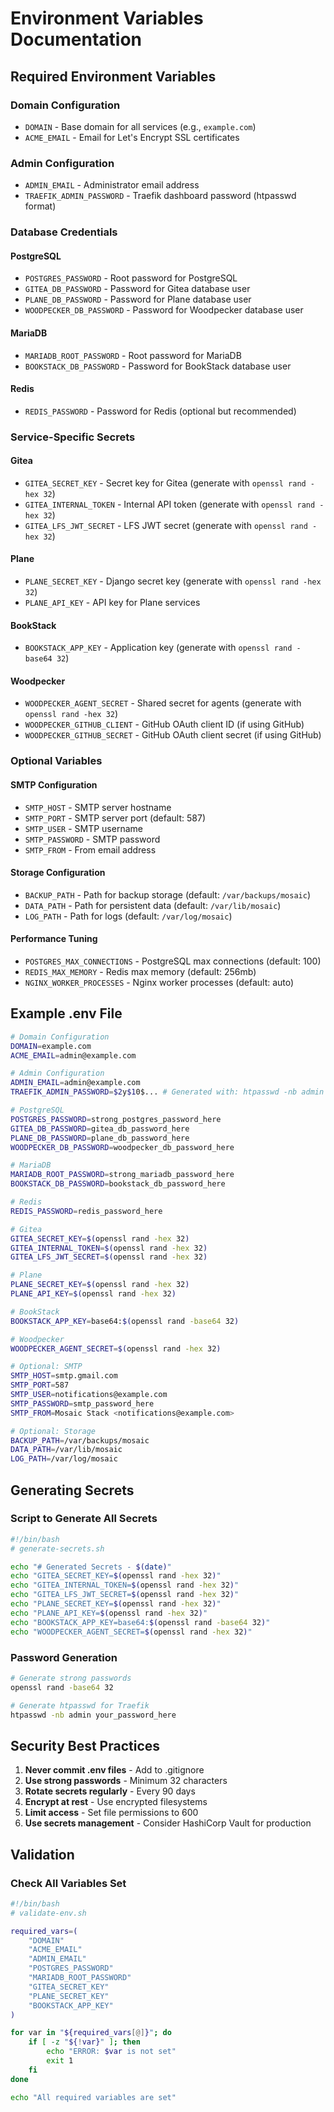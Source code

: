 # Environment Variables Documentation

## Required Environment Variables

### Domain Configuration
- `DOMAIN` - Base domain for all services (e.g., `example.com`)
- `ACME_EMAIL` - Email for Let's Encrypt SSL certificates

### Admin Configuration
- `ADMIN_EMAIL` - Administrator email address
- `TRAEFIK_ADMIN_PASSWORD` - Traefik dashboard password (htpasswd format)

### Database Credentials

#### PostgreSQL
- `POSTGRES_PASSWORD` - Root password for PostgreSQL
- `GITEA_DB_PASSWORD` - Password for Gitea database user
- `PLANE_DB_PASSWORD` - Password for Plane database user
- `WOODPECKER_DB_PASSWORD` - Password for Woodpecker database user

#### MariaDB
- `MARIADB_ROOT_PASSWORD` - Root password for MariaDB
- `BOOKSTACK_DB_PASSWORD` - Password for BookStack database user

#### Redis
- `REDIS_PASSWORD` - Password for Redis (optional but recommended)

### Service-Specific Secrets

#### Gitea
- `GITEA_SECRET_KEY` - Secret key for Gitea (generate with `openssl rand -hex 32`)
- `GITEA_INTERNAL_TOKEN` - Internal API token (generate with `openssl rand -hex 32`)
- `GITEA_LFS_JWT_SECRET` - LFS JWT secret (generate with `openssl rand -hex 32`)

#### Plane
- `PLANE_SECRET_KEY` - Django secret key (generate with `openssl rand -hex 32`)
- `PLANE_API_KEY` - API key for Plane services

#### BookStack
- `BOOKSTACK_APP_KEY` - Application key (generate with `openssl rand -base64 32`)

#### Woodpecker
- `WOODPECKER_AGENT_SECRET` - Shared secret for agents (generate with `openssl rand -hex 32`)
- `WOODPECKER_GITHUB_CLIENT` - GitHub OAuth client ID (if using GitHub)
- `WOODPECKER_GITHUB_SECRET` - GitHub OAuth client secret (if using GitHub)

### Optional Variables

#### SMTP Configuration
- `SMTP_HOST` - SMTP server hostname
- `SMTP_PORT` - SMTP server port (default: 587)
- `SMTP_USER` - SMTP username
- `SMTP_PASSWORD` - SMTP password
- `SMTP_FROM` - From email address

#### Storage Configuration
- `BACKUP_PATH` - Path for backup storage (default: `/var/backups/mosaic`)
- `DATA_PATH` - Path for persistent data (default: `/var/lib/mosaic`)
- `LOG_PATH` - Path for logs (default: `/var/log/mosaic`)

#### Performance Tuning
- `POSTGRES_MAX_CONNECTIONS` - PostgreSQL max connections (default: 100)
- `REDIS_MAX_MEMORY` - Redis max memory (default: 256mb)
- `NGINX_WORKER_PROCESSES` - Nginx worker processes (default: auto)

## Example .env File

```bash
# Domain Configuration
DOMAIN=example.com
ACME_EMAIL=admin@example.com

# Admin Configuration
ADMIN_EMAIL=admin@example.com
TRAEFIK_ADMIN_PASSWORD=$2y$10$... # Generated with: htpasswd -nb admin password

# PostgreSQL
POSTGRES_PASSWORD=strong_postgres_password_here
GITEA_DB_PASSWORD=gitea_db_password_here
PLANE_DB_PASSWORD=plane_db_password_here
WOODPECKER_DB_PASSWORD=woodpecker_db_password_here

# MariaDB
MARIADB_ROOT_PASSWORD=strong_mariadb_password_here
BOOKSTACK_DB_PASSWORD=bookstack_db_password_here

# Redis
REDIS_PASSWORD=redis_password_here

# Gitea
GITEA_SECRET_KEY=$(openssl rand -hex 32)
GITEA_INTERNAL_TOKEN=$(openssl rand -hex 32)
GITEA_LFS_JWT_SECRET=$(openssl rand -hex 32)

# Plane
PLANE_SECRET_KEY=$(openssl rand -hex 32)
PLANE_API_KEY=$(openssl rand -hex 32)

# BookStack
BOOKSTACK_APP_KEY=base64:$(openssl rand -base64 32)

# Woodpecker
WOODPECKER_AGENT_SECRET=$(openssl rand -hex 32)

# Optional: SMTP
SMTP_HOST=smtp.gmail.com
SMTP_PORT=587
SMTP_USER=notifications@example.com
SMTP_PASSWORD=smtp_password_here
SMTP_FROM=Mosaic Stack <notifications@example.com>

# Optional: Storage
BACKUP_PATH=/var/backups/mosaic
DATA_PATH=/var/lib/mosaic
LOG_PATH=/var/log/mosaic
```

## Generating Secrets

### Script to Generate All Secrets
```bash
#!/bin/bash
# generate-secrets.sh

echo "# Generated Secrets - $(date)"
echo "GITEA_SECRET_KEY=$(openssl rand -hex 32)"
echo "GITEA_INTERNAL_TOKEN=$(openssl rand -hex 32)"
echo "GITEA_LFS_JWT_SECRET=$(openssl rand -hex 32)"
echo "PLANE_SECRET_KEY=$(openssl rand -hex 32)"
echo "PLANE_API_KEY=$(openssl rand -hex 32)"
echo "BOOKSTACK_APP_KEY=base64:$(openssl rand -base64 32)"
echo "WOODPECKER_AGENT_SECRET=$(openssl rand -hex 32)"
```

### Password Generation
```bash
# Generate strong passwords
openssl rand -base64 32

# Generate htpasswd for Traefik
htpasswd -nb admin your_password_here
```

## Security Best Practices

1. **Never commit .env files** - Add to .gitignore
2. **Use strong passwords** - Minimum 32 characters
3. **Rotate secrets regularly** - Every 90 days
4. **Encrypt at rest** - Use encrypted filesystems
5. **Limit access** - Set file permissions to 600
6. **Use secrets management** - Consider HashiCorp Vault for production

## Validation

### Check All Variables Set
```bash
#!/bin/bash
# validate-env.sh

required_vars=(
    "DOMAIN"
    "ACME_EMAIL"
    "ADMIN_EMAIL"
    "POSTGRES_PASSWORD"
    "MARIADB_ROOT_PASSWORD"
    "GITEA_SECRET_KEY"
    "PLANE_SECRET_KEY"
    "BOOKSTACK_APP_KEY"
)

for var in "${required_vars[@]}"; do
    if [ -z "${!var}" ]; then
        echo "ERROR: $var is not set"
        exit 1
    fi
done

echo "All required variables are set"
```